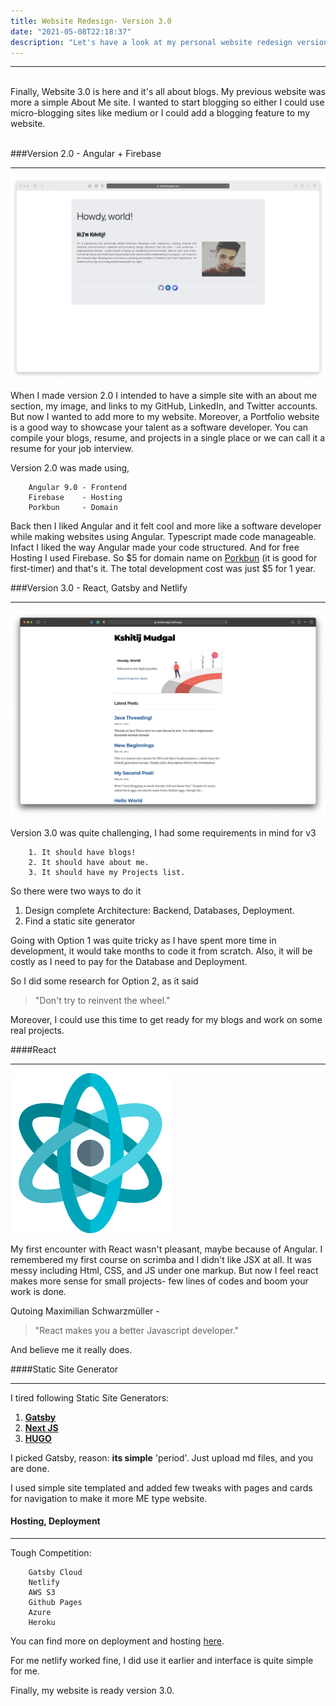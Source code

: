 ```yaml
---
title: Website Redesign- Version 3.0
date: "2021-05-08T22:18:37"
description: "Let's have a look at my personal website redesign version 3.0"
---
```


<hr />
<br>
Finally, Website 3.0 is here and it's all about blogs. My previous website was more a simple About Me site. I wanted to start blogging so either I could use micro-blogging sites like medium or I could add a blogging feature to my website.
<br/><br>

###Version 2.0 - Angular + Firebase
<hr>

![version2.0](./version-2.png)

When I made version 2.0 I intended to have a simple site with an about me section, my image, and links to my GitHub, LinkedIn, and Twitter accounts. But now I wanted to add more to my website. Moreover, a Portfolio website is a good way to showcase your talent as a software developer. You can compile your blogs, resume, and projects in a single place or we can call it a resume for your job interview.


Version 2.0 was made using,
    
        Angular 9.0 - Frontend
        Firebase    - Hosting
        Porkbun     - Domain
        

Back then I liked Angular and it felt cool and more like a software developer while making websites using Angular. Typescript made code manageable. Infact I liked the way Angular made your code structured. And for free Hosting I used Firebase. So $5 for domain name on [Porkbun](https://porkbun.com/) (it is good for first-timer) and that's it. The total development cost was just $5 for 1 year.

###Version 3.0 - React, Gatsby and Netlify
<hr>

![version3](./version-3.png)

Version 3.0 was quite challenging, I had some requirements in mind for v3
```
    1. It should have blogs!
    2. It should have about me.
    3. It should have my Projects list.

```

So there were two ways to do it
 1. Design complete Architecture: Backend, Databases, Deployment.
 2. Find a static site generator

Going with Option 1 was quite tricky as I have spent more time in development, it would take months to code it from scratch. Also, it will be costly as I need to pay for the Database and Deployment.  

So I did some research for Option 2, as it said
> "Don't try to reinvent the wheel."

Moreover, I could use this time to get ready for my blogs and work on some real projects.


####React 
<hr>

![react-logo](./react-logo.png)

My first encounter with React wasn't pleasant, maybe because of Angular. I remembered my first course on scrimba and I didn't like JSX at all. It was messy including Html, CSS, and JS under one markup.
But now I feel react makes more sense for small projects- few lines of codes and boom your work is done.

Qutoing Maximilian Schwarzmüller -
> "React makes you a better Javascript developer."

And believe me it really does.



####Static Site Generator
<hr>
I tired following Static Site Generators:

1. **[Gatsby](https://www.gatsbyjs.com/)**
1. **[Next JS](https://nextjs.org/)**
3. **[HUGO](https://gohugo.io/)**

I picked Gatsby, reason: **its simple** 'period'.
Just upload md files, and you are done.

I used simple site templated and added few tweaks with pages and cards for navigation to make it more ME type website.

#### Hosting, Deployment
<hr>
Tough Competition:

```
    Gatsby Cloud
    Netlify
    AWS S3
    Github Pages
    Azure
    Heroku    
```

You can find more on deployment and hosting [here](https://www.gatsbyjs.com/docs/how-to/previews-deploys-hosting/).

For me netlify worked fine, I did use it earlier and interface is quite simple for me.

Finally, my website is ready version 3.0.